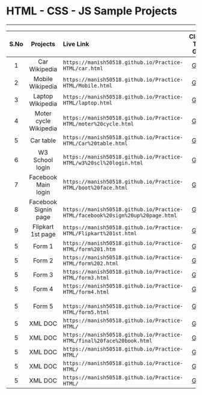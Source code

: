 # HTML - CSS - JS Sample Projects

---

|S.No| Projects | Live Link | Click To Go  |
|:---:        | :-------:         |     :-------     |:---: |
|1    | Car Wikipedia |`` https://manish50518.github.io/Practice-HTML/car.html  ``| [GO](https://manish50518.github.io/Practice-HTML/car.html)|
|2    | Mobile Wikipedia |`` https://manish50518.github.io/Practice-HTML/Mobile.html ``| [GO](https://manish50518.github.io/Practice-HTML/Mobile.html) |
|3    | Laptop  Wikipedia |`` https://manish50518.github.io/Practice-HTML/laptop.html ``| [GO](https://manish50518.github.io/Practice-HTML/laptop.html) |
|4    | Moter cycle Wikipedia |``https://manish50518.github.io/Practice-HTML/moter%20cycle.html ``| [GO](https://manish50518.github.io/Practice-HTML/moter%20cycle.html) |
|5    | Car table |``https://manish50518.github.io/Practice-HTML/Car%20table.html``| [GO](https://manish50518.github.io/Practice-HTML/Car%20table.html) |
|6    | W3 School login |``https://manish50518.github.io/Practice-HTML/w3%20scl%20login.html``| [GO](https://manish50518.github.io/Practice-HTML/w3%20scl%20login.html) |
|7    | Facebook Main login |``https://manish50518.github.io/Practice-HTML/boot%20face.html ``| [GO](https://manish50518.github.io/Practice-HTML/boot%20face.html) |
|8    | Facebook Signin page |`` https://manish50518.github.io/Practice-HTML/facebook%20sign%20up%20page.html``| [GO](https://manish50518.github.io/Practice-HTML/facebook%20sign%20up%20page.html) |
|9    | Flipkart 1st page |``https://manish50518.github.io/Practice-HTML/Flipkart%201st.html ``| [GO](https://manish50518.github.io/Practice-HTML/Flipkart%201st.html) |
|5    | Form 1 |``https://manish50518.github.io/Practice-HTML/form%201.htm ``| [GO](https://manish50518.github.io/Practice-HTML/form%201.html) |
|5    | Form 2 |``https://manish50518.github.io/Practice-HTML/form%202.html ``| [GO](https://manish50518.github.io/Practice-HTML/form%202.html) |
|5    | Form 3 |``https://manish50518.github.io/Practice-HTML/form3.html ``| [GO](https://manish50518.github.io/Practice-HTML/form3.html) |
|5    | Form 4 |``https://manish50518.github.io/Practice-HTML/form4.html``| [GO](https://manish50518.github.io/Practice-HTML/form4.html) |
|5    | Form 5 |`` https://manish50518.github.io/Practice-HTML/form5.html``| [GO](https://manish50518.github.io/Practice-HTML/form5.html) |
|5    | XML DOC |``https://manish50518.github.io/Practice-HTML/ ``| [GO](https://manish50518.github.io/Practice-HTML/Car%20table.html) |
|5    | XML DOC |``https://manish50518.github.io/Practice-HTML/final%20face%20book.html ``| [GO](https://manish50518.github.io/Practice-HTML/final%20face%20book.html) |
|5    | XML DOC |``https://manish50518.github.io/Practice-HTML/ ``| [GO](https://manish50518.github.io/Practice-HTML/Car%20table.html) |
|5    | XML DOC |``https://manish50518.github.io/Practice-HTML/ ``| [GO](https://manish50518.github.io/Practice-HTML/Car%20table.html) |
|5    | XML DOC |``https://manish50518.github.io/Practice-HTML/ ``| [GO](https://manish50518.github.io/Practice-HTML/Car%20table.html) |






